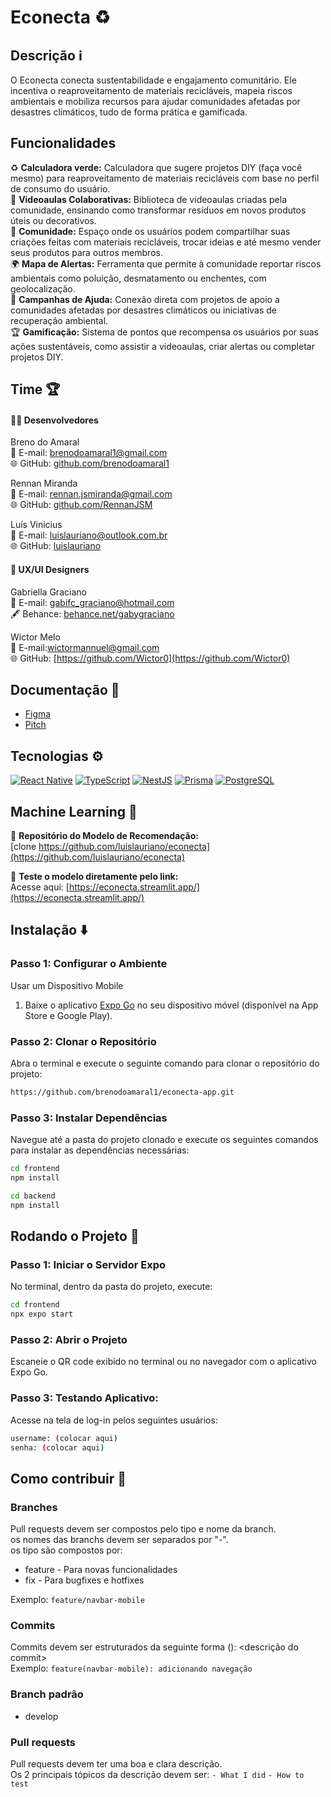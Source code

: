 # Econecta ♻️

## Descrição ℹ️

O Econecta conecta sustentabilidade e engajamento comunitário. Ele incentiva o reaproveitamento de materiais recicláveis, mapeia riscos ambientais e mobiliza recursos para ajudar comunidades afetadas por desastres climáticos, tudo de forma prática e gamificada.

## Funcionalidades
♻️ **Calculadora verde:** Calculadora que sugere projetos DIY (faça você mesmo) para reaproveitamento de materiais recicláveis com base no perfil de consumo do usuário.<br/>
🎥 **Videoaulas Colaborativas:** Biblioteca de videoaulas criadas pela comunidade, ensinando como transformar resíduos em novos produtos úteis ou decorativos.<br/>
👥 **Comunidade:** Espaço onde os usuários podem compartilhar suas criações feitas com materiais recicláveis, trocar ideias e até mesmo vender seus produtos para outros membros.<br/>
🌍 **Mapa de Alertas:** Ferramenta que permite à comunidade reportar riscos ambientais como poluição, desmatamento ou enchentes, com geolocalização.<br/>
🤝 **Campanhas de Ajuda:** Conexão direta com projetos de apoio a comunidades afetadas por desastres climáticos ou iniciativas de recuperação ambiental.<br/>
🏆 **Gamificação:** Sistema de pontos que recompensa os usuários por suas ações sustentáveis, como assistir a videoaulas, criar alertas ou completar projetos DIY.<br/>

## Time 🏆

#### 👨‍💻 Desenvolvedores

Breno do Amaral<br/>
📧 E-mail: brenodoamaral1@gmail.com<br/>
🌐 GitHub: [github.com/brenodoamaral1](https://github.com/brenodoamaral1)

Rennan Miranda<br/>
📧 E-mail: rennan.jsmiranda@gmail.com<br/>
🌐 GitHub: [github.com/RennanJSM](github.com/RennanJSM)

Luís Vinicius<br/>
📧 E-mail: luislauriano@outlook.com.br<br/>
🌐 GitHub: [luislauriano](https://github.com/luislauriano)

#### 🎨 UX/UI Designers

Gabriella Graciano<br/>
📧 E-mail: gabifc_graciano@hotmail.com<br/>
🖋️ Behance: [behance.net/gabygraciano](behance.net/gabygraciano)

Wictor Melo<br/>
📧 E-mail:wictormannuel@gmail.com<br/>
🌐 GitHub: [https://github.com/Wictor0](https://github.com/Wictor0)

## Documentação 📄

- [Figma](https://www.figma.com/design/R5roFWDYS7eckhwhQLq7BZ/CPGO----2024?node-id=0-1&t=HSTexBNj7xcWEtNK-1)
- [Pitch](https://docs.google.com/presentation/d/1k3kP-stm1hxblYhjDdTU0n7XVWW3J_IOm7a7ViTspCE/edit?usp=sharing)

## Tecnologias ⚙️
[![React Native](https://img.shields.io/badge/React%20Native-20232A?style=for-the-badge&logo=react&logoColor=61DAFB)](https://reactnative.dev/)
[![TypeScript](https://img.shields.io/badge/TypeScript-007ACC?style=for-the-badge&logo=typescript&logoColor=white)](https://www.typescriptlang.org/)
[![NestJS](https://img.shields.io/badge/NestJS-E0234E?style=for-the-badge&logo=nestjs&logoColor=white)](https://nestjs.com/)
[![Prisma](https://img.shields.io/badge/Prisma-2D3748?style=for-the-badge&logo=prisma&logoColor=white)](https://www.prisma.io/)
[![PostgreSQL](https://img.shields.io/badge/PostgreSQL-336791?style=for-the-badge&logo=postgresql&logoColor=white)](https://www.postgresql.org/)


## Machine Learning 🧠
🔗 **Repositório do Modelo de Recomendação:**  
[clone https://github.com/luislauriano/econecta](https://github.com/luislauriano/econecta)

🚀 **Teste o modelo diretamente pelo link:**  
Acesse aqui: [https://econecta.streamlit.app/](https://econecta.streamlit.app/)

## Instalação ⬇️

### Passo 1: Configurar o Ambiente
Usar um Dispositivo Mobile

1. Baixe o aplicativo [Expo Go](https://expo.dev/client) no seu dispositivo móvel (disponível na App Store e Google Play).

### Passo 2: Clonar o Repositório

Abra o terminal e execute o seguinte comando para clonar o repositório do projeto:
```bash
https://github.com/brenodoamaral1/econecta-app.git
```

### Passo 3: Instalar Dependências

Navegue até a pasta do projeto clonado e execute os seguintes comandos para instalar as dependências necessárias:
```bash
cd frontend
npm install

cd backend
npm install
```

## Rodando o Projeto 🏃

### Passo 1: Iniciar o Servidor Expo
No terminal, dentro da pasta do projeto, execute:
```bash
cd frontend
npx expo start
```

### Passo 2: Abrir o Projeto
Escaneie o QR code exibido no terminal ou no navegador com o aplicativo Expo Go.

### Passo 3: Testando Aplicativo:
Acesse na tela de log-in pelos seguintes usuários:

```bash
username: (colocar aqui)
senha: (colocar aqui)
```

## Como contribuir 🤝
### Branches
Pull requests devem ser compostos pelo tipo e nome da branch.\
os nomes das branchs devem ser separados por "-".\
os tipo são compostos por:
- feature - Para novas funcionalidades
- fix - Para bugfixes e hotfixes

Exemplo: 
`feature/navbar-mobile`

### Commits
Commits devem ser estruturados da seguinte forma <tipo>(<nome-da-branch>): <descrição do commit>\
Exemplo: 
`feature(navbar-mobile): adicionando navegação`

### Branch padrão
- develop

### Pull requests
Pull requests devem ter uma boa e clara descrição.\
Os 2 principais tópicos da descrição devem ser:
`- What I did`
`- How to test`
